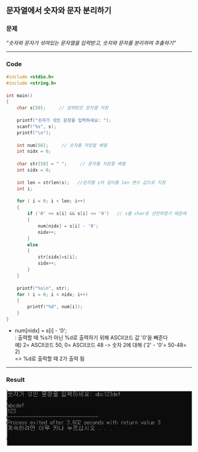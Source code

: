 ## 문자열에서 숫자와 문자 분리하기  


### 문제  

*"숫자와 문자가 섞여있는 문자열을 입력받고, 숫자와 문자를 분리하여 추출하기"*  

-----------

### Code  

```c
#include <stdio.h>
#include <string.h>

int main()
{
	char s[50];     // 입력받은 문자열 저장 

	printf("숫자가 섞인 문장을 입력하세요: ");
	scanf("%s", s);
	printf("\n");

	int num[50];     // 숫자를 저장할 배열 
	int nidx = 0;      

	char str[50] = " ";     // 문자를 저장할 배열 
	int sidx = 0;

	int len = strlen(s);   //문자열 s의 길이를 len 변수 값으로 지정
	int i;
	
	for ( i = 0; i < len; i++)
	{
		if ('0' <= s[i] && s[i] <= '9')   // s를 char로 선언하였기 때문에  ASCII코드 이용하여 "'0~9'인 경우"의 조건을 준 것 
		{
			num[nidx] = s[i] - '0';    
			nidx++;  
		}
		else
		{
			str[sidx]=s[i];
			sidx++;
		}
	}

	printf("%s\n", str);
	for ( i = 0; i < nidx; i++)
	{
		printf("%d", num[i]);
	}
}
```  
- num[nidx] = s[i] - '0';     
	: 출력할 때 %s가 아닌 %d로 출력하기 위해 ASCII코드 값 '0'을 빼준다   
	 예) 2= ASCII코드 50, 0= ASCII코드 48  -> 숫자 2에 대해 ('2' - '0'= 50-48= 2)  
	 => %d로 출력할 때 2가 출력 됨  

----------

### Result  

  
<img src= "/C/2020-05-14-extract_num/_img/extractnum_result.JPG" alt="Extract number from characters_result">
